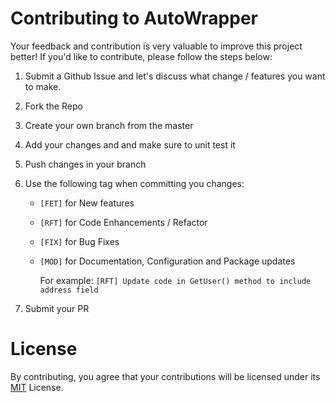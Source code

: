 # Contributing to AutoWrapper

Your feedback and contribution is very valuable to improve this project better! If you'd like to contribute, please follow the steps below:

1. Submit a Github Issue and let's discuss what change / features you want to make.
2. Fork the Repo
3. Create your own branch from the master
4. Add your changes and and make sure to unit test it
5. Push changes in your branch
6. Use the following tag when committing you changes:

   * `[FET]` for New features
   * `[RFT]` for Code Enhancements / Refactor
   * `[FIX]` for Bug Fixes
   * `[MOD]` for Documentation, Configuration and Package updates
     
     For example:
	`[RFT] Update code in GetUser() method to include address field`
7. Submit your PR

# License
By contributing, you agree that your contributions will be licensed under its [MIT](https://github.com/proudmonkey/AutoWrapper/blob/master/LICENSE) License.
